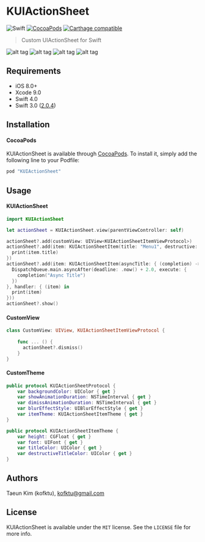 # KUIActionSheet

![Swift](https://img.shields.io/badge/Swift-4.0-orange.svg)
[![CocoaPods](http://img.shields.io/cocoapods/v/KUIActionSheet.svg?style=flat)](http://cocoapods.org/?q=name%3AKUIActionSheet%20author%3AKofktu)
[![Carthage compatible](https://img.shields.io/badge/Carthage-compatible-4BC51D.svg?style=flat)](https://github.com/Carthage/Carthage)

> Custom UIActionSheet for Swift

![alt tag](Screenshot/Default.png)
![alt tag](Screenshot/DefaultWithCustomView.png)
![alt tag](Screenshot/CustomTheme.png)
![alt tag](Screenshot/CustomXib.png)

## Requirements

- iOS 8.0+
- Xcode 9.0
- Swift 4.0
- Swift 3.0 ([2.0.4](https://github.com/Kofktu/KUIActionSheet/tree/2.0.4))

## Installation

#### CocoaPods
KUIActionSheet is available through [CocoaPods](http://cocoapods.org). To install
it, simply add the following line to your Podfile:

```ruby
pod "KUIActionSheet"
```

## Usage

#### KUIActionSheet
```Swift 
import KUIActionSheet

let actionSheet = KUIActionSheet.view(parentViewController: self)

actionSheet?.add(customView: UIView<KUIActionSheetItemViewProtocol>)
actionSheet?.add(item: KUIActionSheetItem(title: "Menu1", destructive: false) { [weak self] (item) in
  print(item.title)
})
actionSheet?.add(item: KUIActionSheetItem(asyncTitle: { (completion) -> Void in
  DispatchQueue.main.asyncAfter(deadline: .now() + 2.0, execute: {
    completion("Async Title")
  })
}, handler: { (item) in
  print(item)
}))
actionSheet?.show()

```

#### CustomView
```Swift 
class CustomView: UIView, KUIActionSheetItemViewProtocol {
    
    func ... () {
      actionSheet?.dismiss()
    }
}

```

#### CustomTheme
```Swift 
public protocol KUIActionSheetProtocol {
    var backgroundColor: UIColor { get }
    var showAnimationDuration: NSTimeInterval { get }
    var dimissAnimationDuration: NSTimeInterval { get }
    var blurEffectStyle: UIBlurEffectStyle { get }
    var itemTheme: KUIActionSheetItemTheme { get }
}

public protocol KUIActionSheetItemTheme {
    var height: CGFloat { get }
    var font: UIFont { get }
    var titleColor: UIColor { get }
    var destructiveTitleColor: UIColor { get }
}

```

## Authors

Taeun Kim (kofktu), <kofktu@gmail.com>

## License

KUIActionSheet is available under the ```MIT``` license. See the ```LICENSE``` file for more info.

